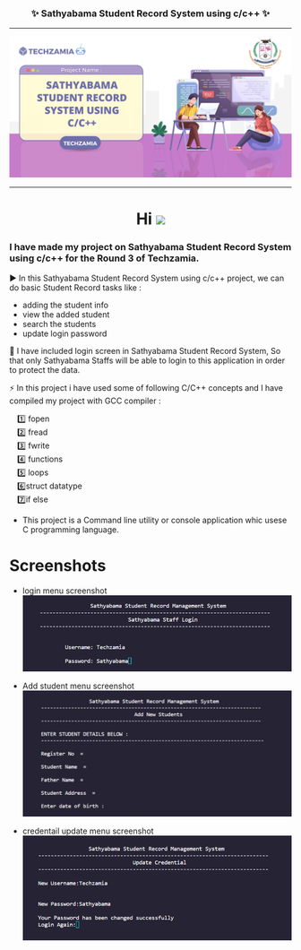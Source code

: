 <h3 align=center><b> ✨ Sathyabama Student Record System using c/c++ ✨</b></h3>

---

![image of voice assitant](project_banner.png)

---

<h1 align="center">Hi <img src="https://github.com/TheDudeThatCode/TheDudeThatCode/blob/master/Assets/Hi.gif" width="29px"/></h1>

###  I have made my project on Sathyabama Student Record System using c/c++ for the Round 3 of Techzamia.

:arrow_forward: In this Sathyabama Student Record System using c/c++ project, we can do basic Student Record tasks like :
- adding the student info
- view the added student
- search the students
- update login password

:round_pushpin: I have included login screen in Sathyabama Student Record System, So that only Sathyabama Staffs will be able to login to this application in order to   protect the data.

:zap: In this project i have used some of following C/C++ concepts and I have compiled my project with GCC compiler :

&emsp;:one: fopen <br />
&emsp;:two: fread <br />
&emsp;:three: fwrite<br />
&emsp;:four: functions<br />
&emsp;:five: loops<br />
&emsp;:six:struct datatype<br />
&emsp;:seven:if else<br />

- This project is a Command line utility or console application whic usese C programming language.

# Screenshots
 * login menu screenshot
![Flappy Bird](login.png)

 * Add student menu screenshot
![Flappy Bird](add.png)

 * credentail update menu screenshot
![Flappy Bird](pass_update.png)
